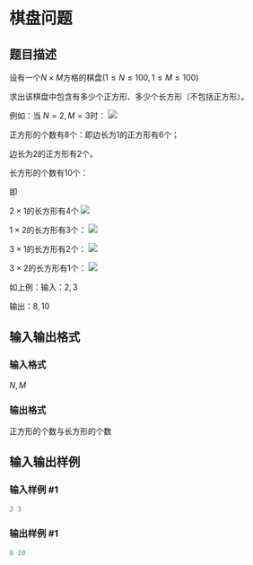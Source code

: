 # 棋盘问题

## 题目描述

设有一个$N \times M$方格的棋盘$(1≤N≤100,1≤M≤100)$

求出该棋盘中包含有多少个正方形、多少个长方形（不包括正方形）。

例如：当 $N=2, M=3$时： ![](https://cdn.luogu.com.cn/upload/pic/310.png)

正方形的个数有$8$个：即边长为$1$的正方形有$6$个；

边长为$2$的正方形有$2$个。

长方形的个数有$10$个：

即

$2 \times 1$的长方形有$4$个 ![](https://cdn.luogu.com.cn/upload/pic/311.png)

$1 \times 2$的长方形有$3$个： ![](https://cdn.luogu.com.cn/upload/pic/312.png)

$3 \times 1$的长方形有$2$个： ![](https://cdn.luogu.com.cn/upload/pic/313.png)

$3 \times 2$的长方形有$1$个： ![](https://cdn.luogu.com.cn/upload/pic/314.png)

如上例：输入：$2,3$

输出：$8,10$

## 输入输出格式

### 输入格式

$N,M$

### 输出格式

正方形的个数与长方形的个数

## 输入输出样例

### 输入样例 #1

```cpp
2 3
```


### 输出样例 #1

```cpp
8 10
```


